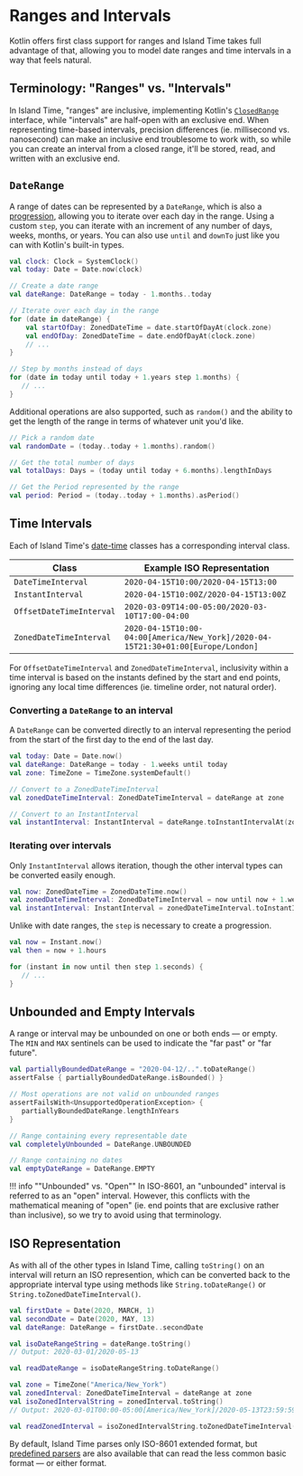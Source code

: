 # Ranges and Intervals

Kotlin offers first class support for ranges and Island Time takes full advantage of that, allowing you to model date ranges and time intervals in a way that feels natural.

## Terminology: "Ranges" vs. "Intervals"

In Island Time, "ranges" are inclusive, implementing Kotlin's [`ClosedRange`](https://kotlinlang.org/api/latest/jvm/stdlib/kotlin.ranges/-closed-range/) interface, while "intervals" are half-open with an exclusive end. When representing time-based intervals, precision differences (ie. millisecond vs. nanosecond) can make an inclusive end troublesome to work with, so while you can create an interval from a closed range, it'll be stored, read, and written with an exclusive end.

## `DateRange`

A range of dates can be represented by a `DateRange`, which is also a [progression](https://kotlinlang.org/docs/reference/ranges.html#progression), allowing you to iterate over each day in the range. Using a custom `step`, you can iterate with an increment of any number of days, weeks, months, or years. You can also use `until` and `downTo` just like you can with Kotlin's built-in types.

```kotlin
val clock: Clock = SystemClock()
val today: Date = Date.now(clock)

// Create a date range
val dateRange: DateRange = today - 1.months..today

// Iterate over each day in the range
for (date in dateRange) {
    val startOfDay: ZonedDateTime = date.startOfDayAt(clock.zone)
    val endOfDay: ZonedDateTime = date.endOfDayAt(clock.zone)
    // ...
}

// Step by months instead of days
for (date in today until today + 1.years step 1.months) {
   // ...
}
```

Additional operations are also supported, such as `random()` and the ability to get the length of the range in terms of whatever unit you'd like.

```kotlin
// Pick a random date
val randomDate = (today..today + 1.months).random()

// Get the total number of days
val totalDays: Days = (today until today + 6.months).lengthInDays

// Get the Period represented by the range
val period: Period = (today..today + 1.months).asPeriod()
```

## Time Intervals

Each of Island Time's [date-time](dates-and-times.md) classes has a corresponding interval class.

| Class | Example ISO Representation |
| --- | --- |
| `DateTimeInterval` | `2020-04-15T10:00/2020-04-15T13:00` |
| `InstantInterval` | `2020-04-15T10:00Z/2020-04-15T13:00Z` |
| `OffsetDateTimeInterval` | `2020-03-09T14:00-05:00/2020-03-10T17:00-04:00` |
| `ZonedDateTimeInterval` | `2020-04-15T10:00-04:00[America/New_York]/2020-04-15T21:30+01:00[Europe/London]` |

For `OffsetDateTimeInterval` and `ZonedDateTimeInterval`, inclusivity within a time interval is based on the instants defined by the start and end points, ignoring any local time differences (ie. timeline order, not natural order).

### Converting a `DateRange` to an interval

A `DateRange` can be converted directly to an interval representing the period from the start of the first day to the end of the last day.

```kotlin
val today: Date = Date.now()
val dateRange: DateRange = today - 1.weeks until today
val zone: TimeZone = TimeZone.systemDefault()

// Convert to a ZonedDateTimeInterval
val zonedDateTimeInterval: ZonedDateTimeInterval = dateRange at zone

// Convert to an InstantInterval
val instantInterval: InstantInterval = dateRange.toInstantIntervalAt(zone)
```

### Iterating over intervals

Only `InstantInterval` allows iteration, though the other interval types can be converted easily enough.

```kotlin
val now: ZonedDateTime = ZonedDateTime.now()
val zonedDateTimeInterval: ZonedDateTimeInterval = now until now + 1.weeks
val instantInterval: InstantInterval = zonedDateTimeInterval.toInstantInterval()
```

Unlike with date ranges, the `step` is necessary to create a progression.

```kotlin
val now = Instant.now()
val then = now + 1.hours

for (instant in now until then step 1.seconds) {
   // ...
}
```

## Unbounded and Empty Intervals

A range or interval may be unbounded on one or both ends &mdash; or empty. The `MIN` and `MAX` sentinels can be used to indicate the "far past" or "far future".

```kotlin
val partiallyBoundedDateRange = "2020-04-12/..".toDateRange()
assertFalse { partiallyBoundedDateRange.isBounded() }

// Most operations are not valid on unbounded ranges
assertFailsWith<UnsupportedOperationException> {
   partiallyBoundedDateRange.lengthInYears
}

// Range containing every representable date
val completelyUnbounded = DateRange.UNBOUNDED

// Range containing no dates
val emptyDateRange = DateRange.EMPTY
```

!!! info ""Unbounded" vs. "Open""
    In ISO-8601, an "unbounded" interval is referred to as an "open" interval. However, this conflicts with the mathematical meaning of "open" (ie. end points that are exclusive rather than inclusive), so we try to avoid using that terminology.

## ISO Representation

As with all of the other types in Island Time, calling `toString()` on an interval will return an ISO represention, which can be converted back to the appropriate interval type using methods like `String.toDateRange()` or `String.toZonedDateTimeInterval()`.

```kotlin
val firstDate = Date(2020, MARCH, 1)
val secondDate = Date(2020, MAY, 13)
val dateRange: DateRange = firstDate..secondDate

val isoDateRangeString = dateRange.toString()
// Output: 2020-03-01/2020-05-13

val readDateRange = isoDateRangeString.toDateRange()

val zone = TimeZone("America/New_York")
val zonedInterval: ZonedDateTimeInterval = dateRange at zone
val isoZonedIntervalString = zonedInterval.toString()
// Output: 2020-03-01T00:00-05:00[America/New_York]/2020-05-13T23:59:59.999999999-04:00[America/New_York]

val readZonedInterval = isoZonedIntervalString.toZonedDateTimeInterval()
```

By default, Island Time parses only ISO-8601 extended format, but [predefined parsers](parsing.md#predefined-parsers) are also available that can read the less common basic format &mdash; or either format.
